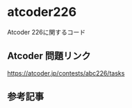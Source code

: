 # atcoder226
Atcoder 226に関するコード

## Atcoder 問題リンク
https://atcoder.jp/contests/abc226/tasks

## 参考記事
